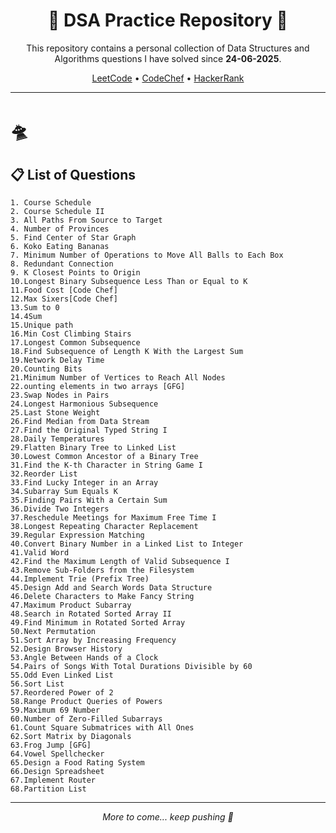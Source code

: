 <h1 align="center">🚀 DSA Practice Repository 🚀</h1>

<p align="center">  
This repository contains a personal collection of Data Structures and Algorithms questions I have solved since <strong>24-06-2025</strong>.
</p>

<p align="center">
<a href="https://leetcode.com/u/yashasharma21005/">LeetCode</a> • 
<a href="https://www.codechef.com/users/yashasharma210">CodeChef</a> • 
<a href="https://www.hackerrank.com/profile/yashasharma21005">HackerRank</a>
</p>

---

# 🛸 

## 📋 List of Questions

<!-- QUESTIONS_START -->

```
1. Course Schedule
2. Course Schedule II
3. All Paths From Source to Target
4. Number of Provinces
5. Find Center of Star Graph
6. Koko Eating Bananas
7. Minimum Number of Operations to Move All Balls to Each Box
8. Redundant Connection
9. K Closest Points to Origin
10.Longest Binary Subsequence Less Than or Equal to K
11.Food Cost [Code Chef]
12.Max Sixers[Code Chef]
13.Sum to 0
14.4Sum
15.Unique path
16.Min Cost Climbing Stairs
17.Longest Common Subsequence
18.Find Subsequence of Length K With the Largest Sum
19.Network Delay Time
20.Counting Bits
21.Minimum Number of Vertices to Reach All Nodes
22.ounting elements in two arrays [GFG]
23.Swap Nodes in Pairs
24.Longest Harmonious Subsequence
25.Last Stone Weight
26.Find Median from Data Stream
27.Find the Original Typed String I
28.Daily Temperatures
29.Flatten Binary Tree to Linked List
30.Lowest Common Ancestor of a Binary Tree
31.Find the K-th Character in String Game I
32.Reorder List
33.Find Lucky Integer in an Array
34.Subarray Sum Equals K
35.Finding Pairs With a Certain Sum
36.Divide Two Integers
37.Reschedule Meetings for Maximum Free Time I
38.Longest Repeating Character Replacement
39.Regular Expression Matching
40.Convert Binary Number in a Linked List to Integer
41.Valid Word
42.Find the Maximum Length of Valid Subsequence I
43.Remove Sub-Folders from the Filesystem
44.Implement Trie (Prefix Tree)
45.Design Add and Search Words Data Structure
46.Delete Characters to Make Fancy String
47.Maximum Product Subarray
48.Search in Rotated Sorted Array II
49.Find Minimum in Rotated Sorted Array
50.Next Permutation
51.Sort Array by Increasing Frequency
52.Design Browser History
53.Angle Between Hands of a Clock
54.Pairs of Songs With Total Durations Divisible by 60
55.Odd Even Linked List
56.Sort List
57.Reordered Power of 2
58.Range Product Queries of Powers
59.Maximum 69 Number
60.Number of Zero-Filled Subarrays
61.Count Square Submatrices with All Ones
62.Sort Matrix by Diagonals
63.Frog Jump [GFG]
64.Vowel Spellchecker
65.Design a Food Rating System
66.Design Spreadsheet
67.Implement Router
68.Partition List
```

<!-- QUESTIONS_END -->
---

<p align="center"><i>More to come... keep pushing 🚀</i></p>
